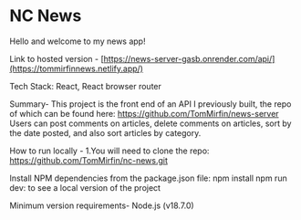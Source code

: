 # NC News

Hello and welcome to my news app!

Link to hosted version - [https://news-server-gasb.onrender.com/api/](https://tommirfinnews.netlify.app/)

Tech Stack: React, React browser router

Summary-
This project is the front end of an API I previously built, the repo of which can be found here: https://github.com/TomMirfin/news-server
Users can post comments on articles, delete comments on articles, sort by the date posted, and also sort articles by category.

How to run locally -
1.You will need to clone the repo: https://github.com/TomMirfin/nc-news.git

Install NPM dependencies from the package.json file: npm install
npm run dev:  to see a local version of the project 

Minimum version requirements-
Node.js (v18.7.0)


